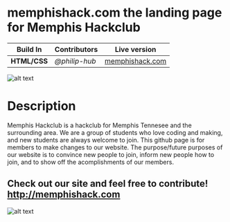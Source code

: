 # memphishack.com the landing page for Memphis Hackclub

Build In | Contributors | Live version
--- | --- | ---
**HTML/CSS** | _@philip-hub_ | [memphishack.com](http://memphishack.com)

![alt text](https://raw.githubusercontent.com/philip-hub/memphishackclubwebsite/main/code/images/enthusiasticbeingswanted.png)

# Description

Memphis Hackclub is a hackclub for Memphis Tennesee and the surrounding area. We are a group of students who love coding and making, and new students are always welcome to join. This github page is for members to make changes to our website. The purpose/future purposes of our website is to convince new people to join, inform new people how to join, and to show off the acomplishments of our members.

Check out our site and feel free to contribute!
http://memphishack.com
---
![alt text](https://raw.githubusercontent.com/philip-hub/memphishackclubwebsite/main/code/images/justhackit.png)
